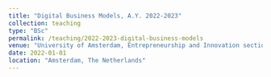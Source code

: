 ```yaml
---
title: "Digital Business Models, A.Y. 2022-2023"
collection: teaching
type: "BSc"
permalink: /teaching/2022-2023-digital-business-models
venue: "University of Amsterdam, Entrepreneurship and Innovation section"
date: 2022-01-01
location: "Amsterdam, The Netherlands"
---
```

